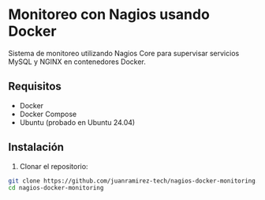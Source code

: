 # Monitoreo con Nagios usando Docker

Sistema de monitoreo utilizando Nagios Core para supervisar servicios MySQL y NGINX en contenedores Docker.

## Requisitos

- Docker
- Docker Compose
- Ubuntu (probado en Ubuntu 24.04)

## Instalación

1. Clonar el repositorio:
```bash
git clone https://github.com/juanramirez-tech/nagios-docker-monitoring.git
cd nagios-docker-monitoring
